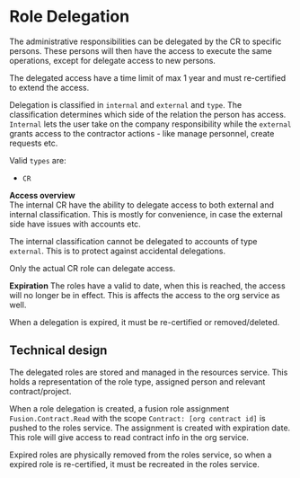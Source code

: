 # Role Delegation

The administrative responsibilities can be delegated by the CR to specific persons. These persons will then have the access to execute the same operations, except for delegate access to new persons.

The delegated access have a time limit of max 1 year and must re-certified to extend the access. 

Delegation is classified in `internal` and `external` and `type`. The classification determines which side of the relation the person has access. `Internal` lets the user take on the company responsibility while the `external` grants access to the contractor actions - like manage personnel, create requests etc.

Valid `types` are:
- `CR`

**Access overview**  
The internal CR have the ability to delegate access to both external and internal classification. This is mostly for convenience, in case the external side have issues with accounts etc.

The internal classification cannot be delegated to accounts of type `external`. This is to protect against accidental delegations.

Only the actual CR role can delegate access.

**Expiration**
The roles have a valid to date, when this is reached, the access will no longer be in effect. This is affects the access to the org service as well. 

When a delegation is expired, it must be re-certified or removed/deleted.

## Technical design
The delegated roles are stored and managed in the resources service. This holds a representation of the role type, assigned person and relevant contract/project. 

When a role delegation is created, a fusion role assignment `Fusion.Contract.Read` with the scope `Contract: [org contract id]` is pushed to the roles service. The assignment is created with expiration date. This role will give access to read contract info in the org service.

Expired roles are physically removed from the roles service, so when a expired role is re-certified, it must be recreated in the roles service.

